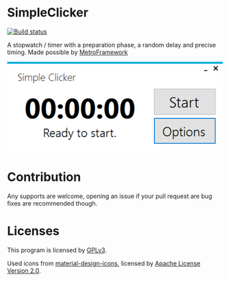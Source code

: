 # SimpleClicker
[![Build status](https://ci.appveyor.com/api/projects/status/hd2qx03k0ako0shj/branch/main?svg=true)](https://ci.appveyor.com/project/rashlight/simpleclicker/branch/main)

A stopwatch / timer with a preparation phase, a random delay and precise timing. Made possible by [MetroFramework](https://thielj.github.io/MetroFramework/)

![MenuScreenshot](/readmeres/MenuScreenshot.PNG)

# Contribution
Any supports are welcome, opening an issue if your pull request are bug fixes are recommended though.

# Licenses
This program is licensed by [GPLv3](https://www.gnu.org/licenses/gpl-3.0.en.html).

Used icons from [material-design-icons](https://github.com/google/material-design-icons), licensed by [Apache License Version 2.0](https://www.apache.org/licenses/LICENSE-2.0.txt).
